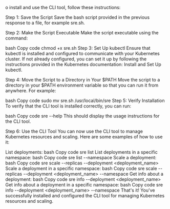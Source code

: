o install and use the CLI tool, follow these instructions:

Step 1: Save the Script
Save the bash script provided in the previous response to a file, for example sre.sh.

Step 2: Make the Script Executable
Make the script executable using the command:

bash
Copy code
chmod +x sre.sh
Step 3: Set Up kubectl
Ensure that kubectl is installed and configured to communicate with your Kubernetes cluster. If not already configured, you can set it up by following the instructions provided in the Kubernetes documentation: Install and Set Up kubectl.

Step 4: Move the Script to a Directory in Your $PATH
Move the script to a directory in your $PATH environment variable so that you can run it from anywhere. For example:

bash
Copy code
sudo mv sre.sh /usr/local/bin/sre
Step 5: Verify Installation
To verify that the CLI tool is installed correctly, you can run:

bash
Copy code
sre --help
This should display the usage instructions for the CLI tool.

Step 6: Use the CLI Tool
You can now use the CLI tool to manage Kubernetes resources and scaling. Here are some examples of how to use it:

List deployments:
bash
Copy code
sre list
List deployments in a specific namespace:
bash
Copy code
sre list --namespace <namespace>
Scale a deployment:
bash
Copy code
sre scale --replicas <replicas> --deployment <deployment_name>
Scale a deployment in a specific namespace:
bash
Copy code
sre scale --replicas <replicas> --deployment <deployment_name> --namespace <namespace>
Get info about a deployment:
bash
Copy code
sre info --deployment <deployment_name>
Get info about a deployment in a specific namespace:
bash
Copy code
sre info --deployment <deployment_name> --namespace <namespace>
That's it! You've successfully installed and configured the CLI tool for managing Kubernetes resources and scaling.
